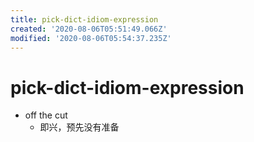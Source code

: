 ```yaml
---
title: pick-dict-idiom-expression
created: '2020-08-06T05:51:49.066Z'
modified: '2020-08-06T05:54:37.235Z'
---
```


# pick-dict-idiom-expression

- off the cut
  - 即兴，预先没有准备
